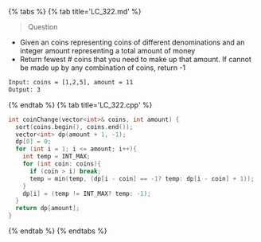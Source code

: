 {% tabs %}
{% tab title='LC_322.md' %}

> Question

* Given an coins representing coins of different denominations and an integer amount representing a total amount of money
* Return fewest # coins that you need to make up that amount. If cannot be made up by any combination of coins, return -1

```txt
Input: coins = [1,2,5], amount = 11
Output: 3
```

{% endtab %}
{% tab title='LC_322.cpp' %}

```cpp
int coinChange(vector<int>& coins, int amount) {
  sort(coins.begin(), coins.end());
  vector<int> dp(amount + 1, -1);
  dp[0] = 0;
  for (int i = 1; i <= amount; i++){
    int temp = INT_MAX;
    for (int coin: coins){
      if (coin > i) break;
      temp = min(temp, (dp[i - coin] == -1? temp: dp[i - coin] + 1));
    }
    dp[i] = (temp != INT_MAX? temp: -1);
  }
  return dp[amount];
}
```

{% endtab %}
{% endtabs %}
